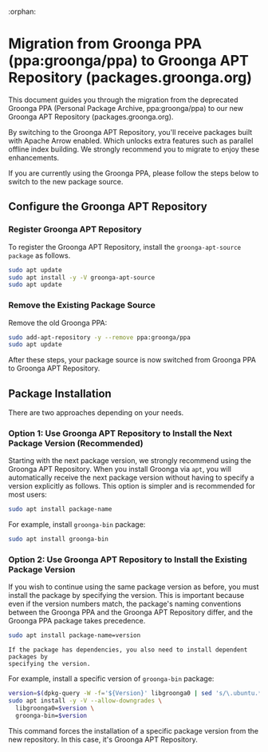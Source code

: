 :orphan:

# Migration from Groonga PPA (ppa:groonga/ppa) to Groonga APT Repository (packages.groonga.org)

This document guides you through the migration from the deprecated Groonga PPA
(Personal Package Archive, ppa:groonga/ppa) to our new Groonga APT Repository
(packages.groonga.org).

By switching to the Groonga APT Repository, you'll receive packages built with
Apache Arrow enabled. Which unlocks extra features such as parallel offline
index building. We strongly recommend you to migrate to enjoy these enhancements.

If you are currently using the Groonga PPA, please follow the
steps below to switch to the new package source.

## Configure the Groonga APT Repository

### Register Groonga APT Repository

To register the Groonga APT Repository, install the `groonga-apt-source package`
as follows.

```bash
sudo apt update
sudo apt install -y -V groonga-apt-source
sudo apt update
```

### Remove the Existing Package Source

Remove the old Groonga PPA:

```bash
sudo add-apt-repository -y --remove ppa:groonga/ppa
sudo apt update
```

After these steps, your package source is now switched from Groonga PPA to
Groonga APT Repository.

## Package Installation

There are two approaches depending on your needs.

### Option 1: Use Groonga APT Repository to Install the Next Package Version (Recommended)

Starting with the next package version, we strongly recommend using the Groonga
APT Repository. When you install Groonga via `apt`, you will automatically receive
the next package version without having to specify a version explicitly as
follows. This option is simpler and is recommended for most users:

```bash
sudo apt install package-name
```

For example, install `groonga-bin` package:

```bash
sudo apt install groonga-bin
```

### Option 2: Use Groonga APT Repository to Install the Existing Package Version

If you wish to continue using the same package version as before, you must
install the package by specifying the version. This is important because even if
the version numbers match, the package's naming conventions between the Groonga
PPA and the Groonga APT Repository differ, and the Groonga PPA package takes
precedence.

```bash
sudo apt install package-name=version
```

```{note}
If the package has dependencies, you also need to install dependent packages by
specifying the version.
```

For example, install a specific version of `groonga-bin` package:

```bash
version=$(dpkg-query -W -f='${Version}' libgroonga0 | sed 's/\.ubuntu.*$//') && \
sudo apt install -y -V --allow-downgrades \
  libgroonga0=$version \
  groonga-bin=$version
```

This command forces the installation of a specific package version from the new
repository. In this case, it's Groonga APT Repository.
